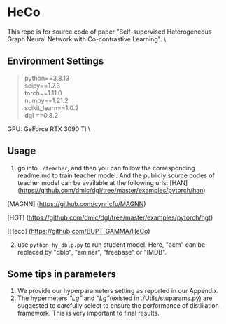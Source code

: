 # HeCo
This repo is for source code of paper "Self-supervised Heterogeneous Graph Neural Network with Co-contrastive Learning". \

## Environment Settings
> python==3.8.13 \
> scipy==1.7.3 \
> torch==1.11.0 \
> numpy==1.21.2 \
> scikit_learn==1.0.2 \
> dgl ==0.8.2

GPU: GeForce RTX 3090 Ti \

## Usage
1. go into `./teacher`, and then you can follow the corresponding readme.md to train teacher model. And the publicly source codes of teacher model can be available at the following urls:
[HAN] (https://github.com/dmlc/dgl/tree/master/examples/pytorch/han) 

[MAGNN] (https://github.com/cynricfu/MAGNN)

[HGT] (https://github.com/dmlc/dgl/tree/master/examples/pytorch/hgt)

[Heco] (https://github.com/BUPT-GAMMA/HeCo)

2. use `python hy_dblp.py`  to run student model.
Here, "acm" can be replaced by "dblp", "aminer", "freebase"  or "IMDB".

## Some tips in parameters
1. We provide our hyperparameters setting as reported in our Appendix. 
2. The hypermeters *“Lg”* and *“Lg”*(existed in ./Utils/stuparams.py) are suggested to carefully select to ensure the performance of distillation framework. This is very important to final results. 



